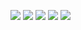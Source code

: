 ![](https://github-profile-summary-cards.vercel.app/api/cards/profile-details?username=HarrisonOwl&theme=default)
![](https://github-profile-summary-cards.vercel.app/api/cards/repos-per-language?username=HarrisonOwl&theme=default)
![](https://github-profile-summary-cards.vercel.app/api/cards/most-commit-language?username=HarrisonOwl&theme=default)
![](https://github-profile-summary-cards.vercel.app/api/cards/stats?username=HarrisonOwl&theme=default)
![](https://github-profile-summary-cards.vercel.app/api/cards/productive-time?username=HarrisonOwl&theme=default)

